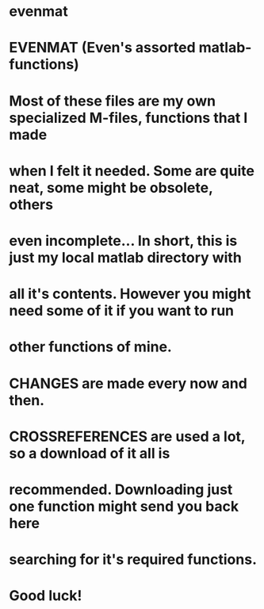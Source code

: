 # evenmat
# EVENMAT (Even's assorted matlab-functions)
 
#   Most of these files are my own specialized M-files, functions that I made
#   when I felt it needed. Some are quite neat, some might be obsolete, others
#   even incomplete... In short, this is just my local matlab directory with
#   all it's contents. However you might need some of it if you want to run
#   other functions of mine.
 
#   CHANGES are made every now and then.
 
#   CROSSREFERENCES are used a lot, so a download of it all is
#   recommended. Downloading just one function might send you back here
#   searching for it's required functions. 
 
#   Good luck!
